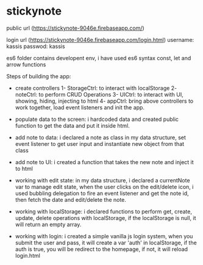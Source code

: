 # stickynote

public url (https://stickynote-9046e.firebaseapp.com/)

login url (https://stickynote-9046e.firebaseapp.com/login.html)
username: kassis
passwod: kassis


es6 folder contains developent env, i have used es6 syntax const, let and arrow functions

Steps of building the app:

- create controllers
1- StorageCtrl: to interact with localStorage
2- noteCtrl: to perform CRUD Operations
3- UICtrl: to interact with UI, showing, hiding, injecting to html
4- appCtrl: bring above controllers to work together, load event listeners and init the app.

- populate data to the screen: i hardcoded data and created public function to get the data and put it inside html.

- add note to data: i declared a note as class in my data structure, set event listener to get user input and instantiate new object from that class

- add note to UI: i created a function that takes the new note and inject it to html

- working with edit state: in my data structure, i declared a currentNote var to manage edit state, when the user clicks on the edit/delete icon, i used bubbling delegation to fire an event listener and get the note id, then fetch the date and edit/delete the note.

- working with localStorage: i declared functions to perform get, create, update, delete operations with localStorage, if the localStorage is null, it will return an empty array.

- working with login: i created a simple vanilla js login system, when you submit the user and pass, it will create a var 'auth' in localStorage, if the auth is true, you will be redirect to the homepage, if not, it will reload login.html


